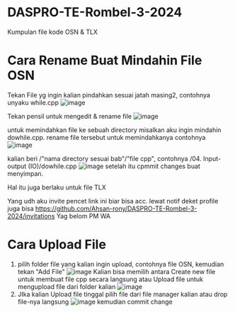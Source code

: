 # DASPRO-TE-Rombel-3-2024
Kumpulan file kode OSN &amp; TLX
# Cara Rename Buat Mindahin File OSN
Tekan File yg ingin kalian pindahkan sesuai jatah masing2, contohnya unyaku while.cpp
![image](https://github.com/user-attachments/assets/4749bd11-bde1-477e-ae95-6a04f3c19294)

Tekan pensil untuk mengedit & rename file
![image](https://github.com/user-attachments/assets/146bc5e3-7e49-4c01-9a23-e980c99fb013)

untuk memindahkan file ke sebuah directory misalkan aku ingin mindahin dowhile.cpp. rename file tersebut untuk memindahkanya contohnya 
![image](https://github.com/user-attachments/assets/50a2829b-d435-44f1-8a47-d48d71e78f5b)

kalian beri /"nama directory sesuai bab"/"file cpp", contohnya /04. Input-output (IO)/dowhile.cpp
![image](https://github.com/user-attachments/assets/6d61f5a8-b14d-4498-922e-45c463af5845)
setelah itu cpmmit changes buat menyimpan. 

Hal itu juga berlaku untuk file TLX

Yang udh aku invite pencet link ini biar bisa acc. lewat notif deket profile juga bisa
https://github.com/Ahsan-rony/DASPRO-TE-Rombel-3-2024/invitations
Yag belom PM WA
# Cara Upload File
1. pilih folder file yang kalian ingin upload, contohnya file OSN, kemudian tekan "Add File"
   ![image](https://github.com/user-attachments/assets/dc85d0be-483a-457a-a918-2ddfc1d7a370)
   Kalian bisa memilih antara Create new file untuk membuat file cpp secara langsung atau Upload file untuk mengupload file dari folder kalian
   ![image](https://github.com/user-attachments/assets/0b6e2d37-5d49-4a9b-8d94-2f171789cbf9)
3. JIka kalian Upload file tinggal pilih file dari file manager kalian atau drop file-nya langsung
   ![image](https://github.com/user-attachments/assets/5ffcd578-1052-497b-b69b-5655bbed8a74)
   kemudian commit change



